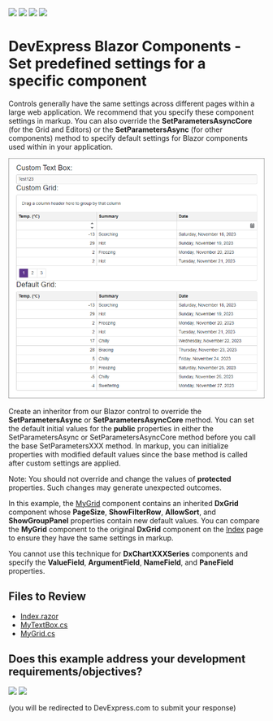 <!-- default badges list -->
![](https://img.shields.io/endpoint?url=https://codecentral.devexpress.com/api/v1/VersionRange/219019222/22.2.4%2B)
[![](https://img.shields.io/badge/Open_in_DevExpress_Support_Center-FF7200?style=flat-square&logo=DevExpress&logoColor=white)](https://supportcenter.devexpress.com/ticket/details/T827941)
[![](https://img.shields.io/badge/📖_How_to_use_DevExpress_Examples-e9f6fc?style=flat-square)](https://docs.devexpress.com/GeneralInformation/403183)
[![](https://img.shields.io/badge/💬_Leave_Feedback-feecdd?style=flat-square)](#does-this-example-address-your-development-requirementsobjectives)
<!-- default badges end -->

# DevExpress Blazor Components - Set predefined settings for a specific component

Controls generally have the same settings across different pages within a large web application. We recommend that you specify these component settings in markup. You can also override the **SetParametersAsyncCore** (for the Grid and Editors) or the **SetParametersAsync** (for other components) method to specify default settings for Blazor components used within in your application.

![Grid with predefined settings and default](images/result.png)

Create an inheritor from our Blazor control to override the **SetParametersAsync** or **SetParametersAsyncCore** method. You can set the default initial values for the **public** properties in either the SetParametersAsync or SetParametersAsyncCore method before you call the base SetParametersXXX method. In markup, you can initialize properties with modified default values since the base method is called after custom settings are applied.

Note: You should not override and change the values of **protected** properties. Such changes may generate unexpected outcomes.

In this example, the [MyGrid](./CS/DxBlazorComponentsDefaultSettings/Components/MyGrid.cs) component contains an inherited **DxGrid** component whose **PageSize**, **ShowFilterRow**, **AllowSort**, and **ShowGroupPanel** properties contain new default values. You can compare the **MyGrid** component to the original **DxGrid** component on the [Index](./CS/DxBlazorComponentsDefaultSettings/Pages/Index.razor) page to ensure they have the same settings in markup.


You cannot use this technique for **DxChartXXXSeries** components and specify the **ValueField**, **ArgumentField**, **NameField**, and **PaneField** properties.

## Files to Review

* [Index.razor](./CS/DxBlazorComponentsDefaultSettings/Pages/Index.razor)
* [MyTextBox.cs](./CS/DxBlazorComponentsDefaultSettings/Components/MyTextBox.cs)
* [MyGrid.cs](./CS/DxBlazorComponentsDefaultSettings/Components/MyGrid.cs)
<!-- feedback -->
## Does this example address your development requirements/objectives?

[<img src="https://www.devexpress.com/support/examples/i/yes-button.svg"/>](https://www.devexpress.com/support/examples/survey.xml?utm_source=github&utm_campaign=blazor-default-settings&~~~was_helpful=yes) [<img src="https://www.devexpress.com/support/examples/i/no-button.svg"/>](https://www.devexpress.com/support/examples/survey.xml?utm_source=github&utm_campaign=blazor-default-settings&~~~was_helpful=no)

(you will be redirected to DevExpress.com to submit your response)
<!-- feedback end -->
